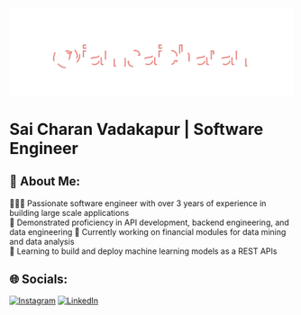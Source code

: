 ![Alt text](header.svg)

# Sai Charan Vadakapur | Software Engineer

## 💫 About Me:
👨🏻‍🔬 Passionate software engineer with over 3 years of experience in building large scale applications  
🚀 Demonstrated proficiency in API development, backend engineering, and data engineering
🔭 Currently working on financial modules for data mining and data analysis  
📖 Learning to build and deploy machine learning models as a REST APIs

## 🌐 Socials:
[![Instagram](https://img.shields.io/badge/Instagram-%23E4405F.svg?logo=Instagram&logoColor=white)](https://www.instagram.com/iamsaicharan/) [![LinkedIn](https://img.shields.io/badge/LinkedIn-%230077B5.svg?logo=linkedin&logoColor=white)](https://www.linkedin.com/in/vadakapur-sai-charan/) 

<!---
iamsaicharan/iamsaicharan is a ✨ special ✨ repository because its `README.md` (this file) appears on your GitHub profile.
You can click the Preview link to take a look at your changes.
--->
